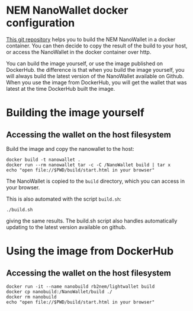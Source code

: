 # NEM NanoWallet docker configuration

[This git repository](https://github.com/rb2nem/nem-docker/) helps you to build the NEM NanoWallet in a docker container.
You can then decide to copy the result of the build to your host, or access the 
NanoWallet in the docker container over http.

You can build the image yourself, or use the image published on DockerHub.
the difference is that when you build the image yourself, you will always build the
latest version of the NanoWallet available on Github. When you use the image 
from DockerHub, you will get the wallet that was latest at the time DockerHub
built the image.


# Building the image yourself

## Accessing the wallet on the host filesystem

Build the image and copy the nanowallet to the host:

    docker build -t nanowallet .
    docker run --rm nanowallet tar -c -C /NanoWallet build | tar x
    echo "open file://$PWD/build/start.html in your browser"

The NanoWallet is copied to the `build` directory, which you can access in your browser.

This is also automated with the script `build.sh`:

    ./build.sh

giving the same results.
The build.sh script also handles automatically updating to the latest version available on github.


# Using the image from DockerHub

    
## Accessing the wallet on the host filesystem

    docker run -it --name nanobuild rb2nem/lightwallet build
    docker cp nanobuild:/NanoWallet/build ./
    docker rm nanobuild
    echo "open file://$PWD/build/start.html in your browser"

